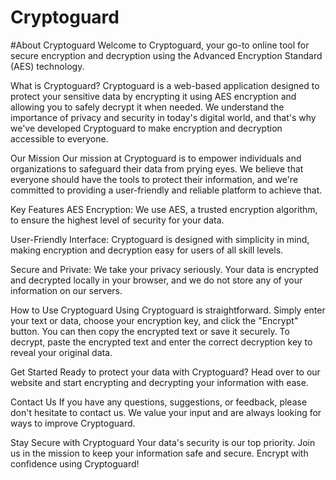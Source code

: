 # Cryptoguard


#About Cryptoguard
Welcome to Cryptoguard, your go-to online tool for secure encryption and decryption using the Advanced Encryption Standard (AES) technology.

What is Cryptoguard?
Cryptoguard is a web-based application designed to protect your sensitive data by encrypting it using AES encryption and allowing you to safely decrypt it when needed. We understand the importance of privacy and security in today's digital world, and that's why we've developed Cryptoguard to make encryption and decryption accessible to everyone.

Our Mission
Our mission at Cryptoguard is to empower individuals and organizations to safeguard their data from prying eyes. We believe that everyone should have the tools to protect their information, and we're committed to providing a user-friendly and reliable platform to achieve that.

Key Features
AES Encryption: We use AES, a trusted encryption algorithm, to ensure the highest level of security for your data.

User-Friendly Interface: Cryptoguard is designed with simplicity in mind, making encryption and decryption easy for users of all skill levels.

Secure and Private: We take your privacy seriously. Your data is encrypted and decrypted locally in your browser, and we do not store any of your information on our servers.

How to Use Cryptoguard
Using Cryptoguard is straightforward. Simply enter your text or data, choose your encryption key, and click the "Encrypt" button. You can then copy the encrypted text or save it securely. To decrypt, paste the encrypted text and enter the correct decryption key to reveal your original data.

Get Started
Ready to protect your data with Cryptoguard? Head over to our website and start encrypting and decrypting your information with ease.

Contact Us
If you have any questions, suggestions, or feedback, please don't hesitate to contact us. We value your input and are always looking for ways to improve Cryptoguard.

Stay Secure with Cryptoguard
Your data's security is our top priority. Join us in the mission to keep your information safe and secure. Encrypt with confidence using Cryptoguard!


